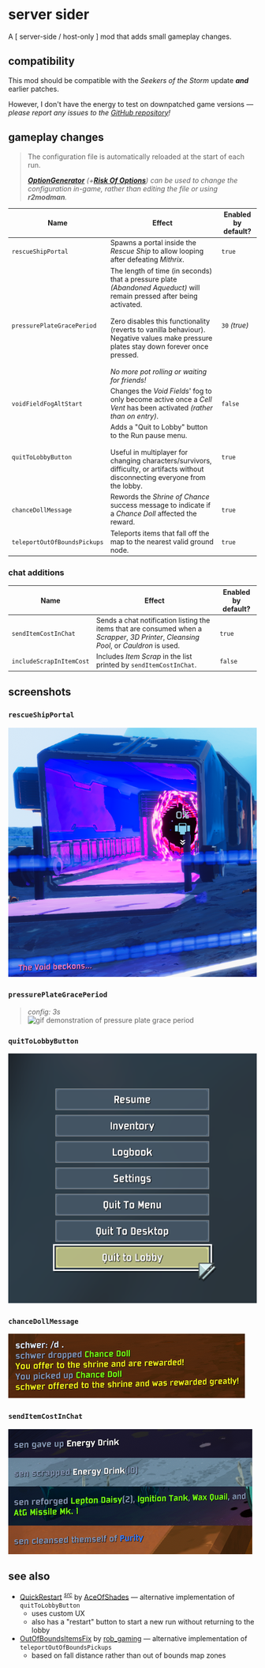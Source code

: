 # server sider

A \[ server-side / host-only \] mod that adds small gameplay changes.

## compatibility

This mod should be compatible with the *Seekers of the Storm* update ***and*** earlier patches.

However, I don't have the energy to test on downpatched game versions *— please report any issues to the [GitHub repository](https://github.com/itsschwer/ror2-serversider/issues)!*

## gameplay changes

> The configuration file is automatically reloaded at the start of each run.
>
> *[***OptionGenerator***](https://thunderstore.io/package/6thmoon/OptionGenerator/) *(+[***Risk Of Options***](https://thunderstore.io/package/Rune580/Risk_Of_Options/))* can be used to change the configuration in-game, rather than editing the file or using **r2modman**.*

Name | Effect | Enabled by default?
---    | ---    | ---
`rescueShipPortal` | Spawns a portal inside the *Rescue Ship* to allow looping after defeating *Mithrix*.  | `true`
`pressurePlateGracePeriod` | The length of time (in seconds) that a pressure plate *(Abandoned Aqueduct)* will remain pressed after being activated.<br/><br/>Zero disables this functionality (reverts to vanilla behaviour).<br/>Negative values make pressure plates stay down forever once pressed.<br/><br/>*No more pot rolling or waiting for friends!* | `30` *(true)*
`voidFieldFogAltStart` | Changes the *Void Fields*' fog to only become active once a *Cell Vent* has been activated *(rather than on entry)*. | `false`
`quitToLobbyButton` | Adds a "Quit to Lobby" button to the Run pause menu. <br/><br/> Useful in multiplayer for changing characters/survivors, difficulty, or artifacts without disconnecting everyone from the lobby. | `true`
`chanceDollMessage` | Rewords the *Shrine of Chance* success message to indicate if a *Chance Doll* affected the reward. | `true`
`teleportOutOfBoundsPickups` | Teleports items that fall off the map to the nearest valid ground node. | `true`

### chat additions

Name | Effect | Enabled by default?
---    | ---    | ---
`sendItemCostInChat` | Sends a chat notification listing the items that are consumed when a *Scrapper*, *3D Printer*, *Cleansing Pool*, or *Cauldron* is used. | `true`
`includeScrapInItemCost` | Includes *Item Scrap* in the list printed by `sendItemCostInChat`. | `false`

## screenshots

### `rescueShipPortal`
![rescue ship portal sample screenshot](https://github.com/itsschwer/ror2-serversider/blob/main/xtra/demo-rescue-ship-portal.png?raw=true)

### `pressurePlateGracePeriod`
> *config: 3s*\
![gif demonstration of pressure plate grace period](https://github.com/itsschwer/pressure-drop/blob/main/xtra/demo-pressure-plate-timed.gif?raw=true)

### `quitToLobbyButton`
![quit to lobby button sample screenshot](https://github.com/itsschwer/ror2-serversider/blob/main/xtra/demo-quit-to-lobby-button.png?raw=true)

### `chanceDollMessage`
![chance doll message sample screenshot](https://github.com/itsschwer/ror2-serversider/blob/main/xtra/demo-chance-doll-message.png?raw=true)

### `sendItemCostInChat`
![printing, scrapping, reforging, and cleansing chat message screenshot](https://github.com/itsschwer/ror2-serversider/blob/main/xtra/demo-item-cost-in-chat.png?raw=true)

## see also

- [QuickRestart](https://thunderstore.io/package/AceOfShades/QuickRestart/) <sup>[*src*](https://github.com/Maceris/quick-restart)</sup> by [AceOfShades](https://thunderstore.io/package/AceOfShades/) — alternative implementation of `quitToLobbyButton`
    - uses custom UX
    - also has a "restart" button to start a new run without returning to the lobby
- [OutOfBoundsItemsFix](https://thunderstore.io/package/rob_gaming/OutOfBoundsItemsFix/) by [rob_gaming](https://thunderstore.io/package/rob_gaming/) — alternative implementation of `teleportOutOfBoundsPickups`
    - based on fall distance rather than out of bounds map zones
